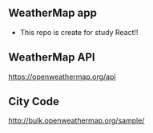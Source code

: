 ## WeatherMap app
- This repo is create for study React!!

## WeatherMap API
https://openweathermap.org/api

## City Code
http://bulk.openweathermap.org/sample/
